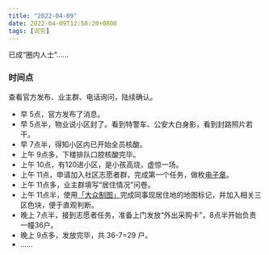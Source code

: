 ```yaml
---
title: "2022-04-09"
date: 2022-04-09T12:58:20+0800
tags: [词穷]
---
```


已成“圈内人士”…… 

<!--more-->
### 时间点

查看官方发布、业主群、电话询问，陆续确认。

- 早 5点，官方发布了消息。
- 早 5点半，物业说小区封了。看到特警车、公安大白身影，看到封路照片若干。
- 早 7点半，得知小区内已开始全员核酸。
- 上午 9点多，下楼排队口腔核酸完毕。
- 上午 10点，有120进小区，是小孩高烧，虚惊一场。
- 上午 11点，申请加入社区志愿者群，完成第一个任务，做枚[电子章](http://www.395.net.cn/)。
- 上午 11点多，业主群填写“居住情况”问卷。
- 上午 11点半，使用[「大众制图」](https://g.dituhui.com/new/)完成同事现居住地的地图标记，并加入相关三区色块，便于直观判断。
- 晚上 7点半，接到志愿者任务，准备上门发放“外出采购卡”，8点半开始负责一幢36户。
- 晚上 9点多，发放完毕，共 36-7=29 户。
- ……